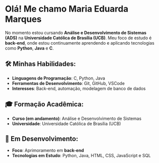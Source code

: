 # Olá! Me chamo Maria Eduarda Marques

No momento estou cursando **Análise e Desenvolvimento de Sistemas (ADS)** na **Universidade Católica de Brasília (UCB)**. Meu foco de estudo é **back-end**, onde estou continuamente aprendendo e aplicando tecnologias como **Python**, **Java** e **C**.

## 🛠️ Minhas Habilidades:
- **Linguagens de Programação**: C, Python, Java
- **Ferramentas de Desenvolvimento**: Git, GitHub, VSCode
- **Interesses**: Back-end, automação, modelagem de banco de dados

## 🎓 Formação Acadêmica:
- **Curso (em andamento)**: Análise e Desenvolvimento de Sistemas
- **Universidade**: Universidade Católica de Brasília (UCB)

## 🚀 Em Desenvolvimento:
- **Foco**: Aprimoramento em **back-end**
- **Tecnologias em Estudo**: Python, Java, HTML, CSS, JavaScript e SQL

